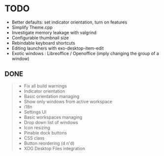 # TODO

+ Better defaults: set indicator orientation, turn on features
+ Simplify Theme.cpp
+ Investigate memory leakage with valgrind
+ Configurable thumbnail size
+ Rebindable keyboard shortcuts
+ Editing launchers with exo-desktop-item-edit
+ Exotic windows : Libreoffice / Openoffice (imply changing the group of a window)

## DONE

> + Fix all build warnings
> + Indicator orientation
> + Basic orientation managing
> + Show only windows from active workspace
> + i18n
> + Settings UI
> + Basic workspaces managing
> + Drop down list of windows
> + Icon resizing
> + Pinable dock buttons
> + CSS class
> + Button reordering (d n'd)
> + XDG Desktop Files integration
